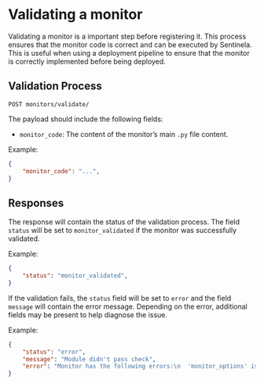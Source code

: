 # Validating a monitor
Validating a monitor is a important step before registering it. This process ensures that the monitor code is correct and can be executed by Sentinela. This is useful when using a deployment pipeline to ensure that the monitor is correctly implemented before being deployed.

## Validation Process
```
POST monitors/validate/
```

The payload should include the following fields:
- `monitor_code`: The content of the monitor’s main `.py` file content.

Example:
```json
{
    "monitor_code": "...",
}
```

## Responses
The response will contain the status of the validation process. The field `status` will be set to `monitor_validated` if the monitor was successfully validated.

Example:
```json
{
    "status": "monitor_validated",
}
```

If the validation fails, the `status` field will be set to `error` and the field `message` will contain the error message. Depending on the error, additional fields may be present to help diagnose the issue.

Example:
```json
{
    "status": "error",
    "message": "Module didn't pass check",
    "error": "Monitor has the following errors:\n  'monitor_options' is required"
}
```
